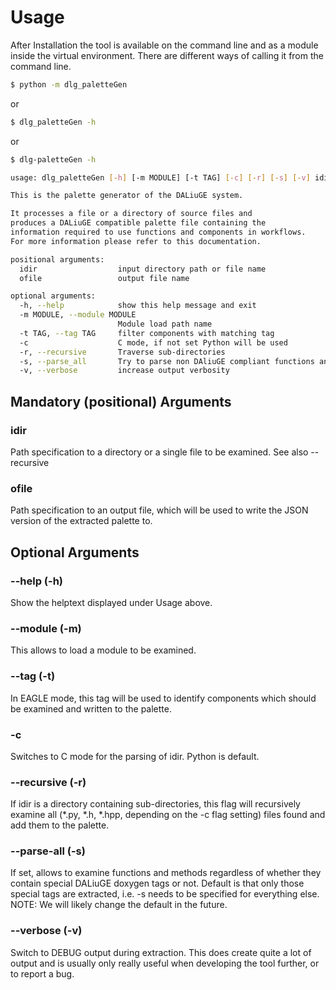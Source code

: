 # Usage
After Installation the tool is available on the command line and as a module inside the virtual environment. There are different ways of calling it from the command line.
```bash
$ python -m dlg_paletteGen
```
or

```bash
$ dlg_paletteGen -h
```
or

```bash
$ dlg-paletteGen -h

usage: dlg_paletteGen [-h] [-m MODULE] [-t TAG] [-c] [-r] [-s] [-v] idir ofile

This is the palette generator of the DALiuGE system.

It processes a file or a directory of source files and
produces a DALiuGE compatible palette file containing the
information required to use functions and components in workflows.
For more information please refer to this documentation.

positional arguments:
  idir                  input directory path or file name
  ofile                 output file name

optional arguments:
  -h, --help            show this help message and exit
  -m MODULE, --module MODULE
                        Module load path name
  -t TAG, --tag TAG     filter components with matching tag
  -c                    C mode, if not set Python will be used
  -r, --recursive       Traverse sub-directories
  -s, --parse_all       Try to parse non DAliuGE compliant functions and methods
  -v, --verbose         increase output verbosity

```
## Mandatory (positional) Arguments
### idir
Path specification to a directory or a single file to be examined. See also --recursive
### ofile
Path specification to an output file, which will be used to write the JSON version of the extracted palette to.
## Optional Arguments
### --help (-h)
Show the helptext displayed under Usage above.
### --module (-m)
This allows to load a module to be examined.
### --tag (-t)
In EAGLE mode, this tag will be used to identify components which should be examined and written to the palette.
### -c
Switches to C mode for the parsing of idir. Python is default.
### --recursive (-r)
If idir is a directory containing sub-directories, this flag will recursively examine all (*.py, *.h, *.hpp, depending on the -c flag setting) files found and add them to the palette.
### --parse-all (-s)
If set, allows to examine functions and methods regardless of whether they contain special DALiuGE doxygen tags or not. Default is that only those special tags are extracted, i.e. -s needs to be specified for everything else. NOTE: We will likely change the default in the future.
### --verbose (-v)
Switch to DEBUG output during extraction. This does create quite a lot of output and is usually only really useful when developing the tool further, or to report a bug.
